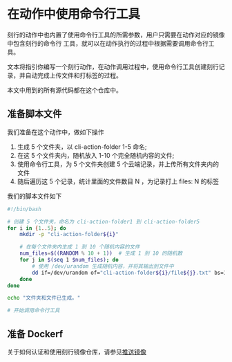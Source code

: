 # 在动作中使用命令行工具

刻行的动作中也内置了使用命令行工具的所需参数，用户只需要在动作对应的镜像中包含刻行的命令行
工具，就可以在动作执行的过程中根据需要调用命令行工具。

文本将指引你编写一个刻行动作，在动作调用过程中，使用命令行工具创建刻行记录，并自动完成上传文件和打标签的过程。

本文中用到的所有源代码都在这个仓库中。

## 准备脚本文件

我们准备在这个动作中，做如下操作

1. 生成 5 个文件夹，以 cli-action-folder 1-5 命名;
2. 在这 5 个文件夹内，随机放入 1-10 个完全随机内容的文件;
3. 使用命令行工具，为 5 个文件夹创建 5 个云端记录，并上传所有文件夹内的文件
4. 随后遍历这 5 个记录，统计里面的文件数目 N ，为记录打上 files: N 的标签

我们的脚本文件如下

```bash
#!/bin/bash

# 创建 5 个文件夹，命名为 cli-action-folder1 到 cli-action-folder5
for i in {1..5}; do
    mkdir -p "cli-action-folder${i}"

    # 在每个文件夹内生成 1 到 10 个随机内容的文件
    num_files=$((RANDOM % 10 + 1))  # 生成 1 到 10 的随机数
    for j in $(seq 1 $num_files); do
        # 使用 /dev/urandom 生成随机内容，并将其输出到文件中
        dd if=/dev/urandom of="cli-action-folder${i}/file${j}.txt" bs=1 count=$((RANDOM + 128)) 2>/dev/null
    done
done

echo "文件夹和文件已生成。"

# 开始调用命令行工具


```

## 准备 Dockerf

关于如何认证和使用刻行镜像仓库，请参见[推送镜像](../8-regression/2-image-management.md)
